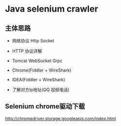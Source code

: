 # Java selenium crawler

## 主体思路

- 网络协议 Http Socket 

- HTTP 协议详解

- Tomcat WebSocket Grpc

- Chrome(Fiddler + WireShark)

- IDEA(Fiddler + WireShark)

- 了解对方Ip地址(QQ 视频电话)


## Selenium chrome驱动下载

http://chromedriver.storage.googleapis.com/index.html